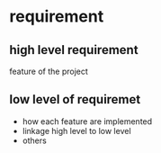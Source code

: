 # requirement 

## high level requirement
 feature of the project

 ## low level of requiremet
 * how each feature are implemented   
 * linkage high level to low level
 * others
 